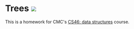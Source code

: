 # Trees ![](https://api.travis-ci.com/vik-jhun/trees.svg?branch=master)

This is a homework for CMC's [CS46: data structures](https://github.com/mikeizbicki/cmc-csci046) course.
